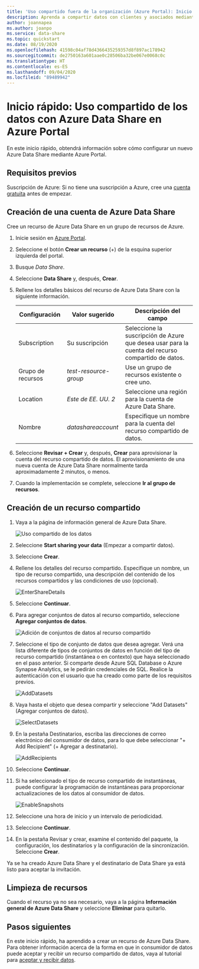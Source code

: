 ```yaml
---
title: 'Uso compartido fuera de la organización (Azure Portal): Inicio rápido de Azure Data Share'
description: Aprenda a compartir datos con clientes y asociados mediante Azure Data Share en este inicio rápido.
author: joannapea
ms.author: joanpo
ms.service: data-share
ms.topic: quickstart
ms.date: 08/19/2020
ms.openlocfilehash: 41598c04af78d4366435259357d8f897ac178942
ms.sourcegitcommit: de2750163a601aae0c28506ba32be067e0068c0c
ms.translationtype: HT
ms.contentlocale: es-ES
ms.lasthandoff: 09/04/2020
ms.locfileid: "89489942"
---
```

# <a name="quickstart-share-data-using-azure-data-share-in-the-azure-portal"></a>Inicio rápido: Uso compartido de los datos con Azure Data Share en Azure Portal

En este inicio rápido, obtendrá información sobre cómo configurar un nuevo Azure Data Share mediante Azure Portal.

## <a name="prerequisites"></a>Requisitos previos

Suscripción de Azure: Si no tiene una suscripción a Azure, cree una [cuenta gratuita](https://azure.microsoft.com/free/) antes de empezar.


## <a name="create-a-data-share-account"></a>Creación de una cuenta de Azure Data Share

Cree un recurso de Azure Data Share en un grupo de recursos de Azure.

1. Inicie sesión en [Azure Portal](https://portal.azure.com/).

1. Seleccione el botón **Crear un recurso** (+) de la esquina superior izquierda del portal.

1. Busque *Data Share*.

1. Seleccione **Data Share** y, después, **Crear**.

1. Rellene los detalles básicos del recurso de Azure Data Share con la siguiente información. 

   **Configuración** | **Valor sugerido** | **Descripción del campo**
   |---|---|---|
   | Subscription | Su suscripción | Seleccione la suscripción de Azure que desea usar para la cuenta del recurso compartido de datos.|
   | Grupo de recursos | *test-resource-group* | Use un grupo de recursos existente o cree uno. |
   | Location | *Este de EE. UU. 2* | Seleccione una región para la cuenta de Azure Data Share.
   | Nombre | *datashareaccount* | Especifique un nombre para la cuenta del recurso compartido de datos. |

1. Seleccione **Revisar + Crear** y, después, **Crear** para aprovisionar la cuenta del recurso compartido de datos. El aprovisionamiento de una nueva cuenta de Azure Data Share normalmente tarda aproximadamente 2 minutos, o menos.

1. Cuando la implementación se complete, seleccione **Ir al grupo de recursos**.

## <a name="create-a-share"></a>Creación de un recurso compartido

1. Vaya a la página de información general de Azure Data Share.

   ![Uso compartido de los datos](./media/share-receive-data.png "Uso compartido de los datos") 

1. Seleccione **Start sharing your data** (Empezar a compartir datos).

1. Seleccione **Crear**.

1. Rellene los detalles del recurso compartido. Especifique un nombre, un tipo de recurso compartido, una descripción del contenido de los recursos compartidos y las condiciones de uso (opcional). 

   ![EnterShareDetails](./media/enter-share-details.png "Introducción de detalles del recurso compartido") 

1. Seleccione **Continuar**.

1. Para agregar conjuntos de datos al recurso compartido, seleccione **Agregar conjuntos de datos**. 

   ![Adición de conjuntos de datos al recurso compartido](./media/datasets.png "Conjuntos de datos")

1. Seleccione el tipo de conjunto de datos que desea agregar. Verá una lista diferente de tipos de conjuntos de datos en función del tipo de recurso compartido (instantánea o en contexto) que haya seleccionado en el paso anterior. Si comparte desde Azure SQL Database o Azure Synapse Analytics, se le pedirán credenciales de SQL. Realice la autenticación con el usuario que ha creado como parte de los requisitos previos.

   ![AddDatasets](./media/add-datasets.png "Incorporación de conjuntos de datos")    

1. Vaya hasta el objeto que desea compartir y seleccione "Add Datasets" (Agregar conjuntos de datos). 

   ![SelectDatasets](./media/select-datasets.png "Selección de conjuntos de datos")    

1. En la pestaña Destinatarios, escriba las direcciones de correo electrónico del consumidor de datos, para lo que debe seleccionar "+ Add Recipient" (+ Agregar a destinatario).

   ![AddRecipients](./media/add-recipient.png "Adición de destinatarios") 

1. Seleccione **Continuar**.

1. Si ha seleccionado el tipo de recurso compartido de instantáneas, puede configurar la programación de instantáneas para proporcionar actualizaciones de los datos al consumidor de datos. 

   ![EnableSnapshots](./media/enable-snapshots.png "Habilitación de instantáneas") 

1. Seleccione una hora de inicio y un intervalo de periodicidad. 

1. Seleccione **Continuar**.

1. En la pestaña Revisar y crear, examine el contenido del paquete, la configuración, los destinatarios y la configuración de la sincronización. Seleccione **Crear**.

Ya se ha creado Azure Data Share y el destinatario de Data Share ya está listo para aceptar la invitación.

## <a name="clean-up-resources"></a>Limpieza de recursos

Cuando el recurso ya no sea necesario, vaya a la página **Información general de Azure Data Share** y seleccione **Eliminar** para quitarlo.

## <a name="next-steps"></a>Pasos siguientes

En este inicio rápido, ha aprendido a crear un recurso de Azure Data Share. Para obtener información acerca de la forma en que in consumidor de datos puede aceptar y recibir un recurso compartido de datos, vaya al tutorial para [aceptar y recibir datos](subscribe-to-data-share.md). 
